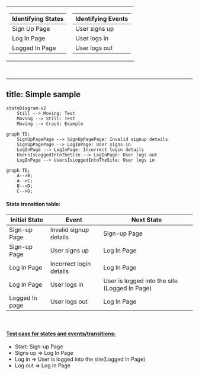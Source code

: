 <table>
<tr><td>

|  Identifying States |         
|---|
|  Sign Up Page |
|  Log In Page |
|  Logged In Page |

</td><td>

|  Identifying Events |
|---|
|  User signs up |
|  User logs in |
|  User logs out |

</td></tr> </table>

<br>


---
title: Simple sample
---
```mermaid
stateDiagram-v2
    Still --> Moving: Test
    Moving --> Still: Test
    Moving --> Crash: Example
```

```mermaid
graph TD;
    SignUpPagePage --> SignUpPagePage: Invalid signup details
    SignUpPagePage --> LogInPage: User signs-in
    LogInPage --> LogInPage: Incorrect login details
    UsersIsLoggedIntoTheSite --> LogInPage: User logs out
    LogInPage --> UsersIsLoggedIntoTheSite: User logs in
```

```mermaid
graph TD;
    A-->B;
    A-->C;
    B-->D;
    C-->D;
```


####  State transition table:

|  Initial State | Event  | Next State  |
|---|---|---|
|  Sign-up Page |  Invalid signup details | Sign-up Page  |
|  Sign-up Page |  User signs up | Log In Page  |
|  Log In Page |  Incorrect login details | Log In Page  |
|  Log In Page |  User logs in |  User is logged into the site (Logged In Page) |
|  Logged In page | User logs out  | Log In Page  |

<br>

#### <u>Test case for states and events/transitions:</u>
* Start: Sign-up Page
* Signs up => Log In Page
* Log in => User is logged into the site(Logged In Page)
* Log out => Log In Page

